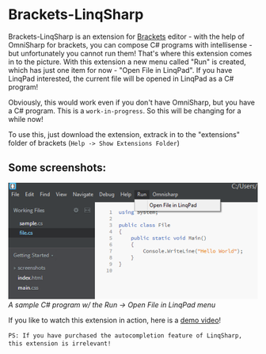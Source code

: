 # Brackets-LinqSharp

Brackets-LinqSharp is an extension for [Brackets](http://brackets.io/) editor - with the help of OmniSharp for brackets, you can 
compose C# programs with intellisense - but unfortunately you cannot run them! That's where this extension comes in to the picture.
With this extension a new menu called "Run" is created, which has just one item for now - "Open File in LinqPad". If you have LinqPad
interested, the current file will be opened in LinqPad as a C# program!

Obviously, this would work even if you don't have OmniSharp, but you have a C# program. This is a `work-in-progress`. So this will
be changing for a while now!

To use this, just download the extension, extrack in to the "extensions" folder of brackets (`Help -> Show Extensions Folder`)

## Some screenshots:

![main](screenshots/default.png)  
*A sample C# program w/ the Run -> Open File in LinqPad menu*

If you like to watch this extension in action, here is a [demo video](http://www.screencast.com/t/BYXGS6TYJJUr)!

```text
PS: If you have purchased the autocompletion feature of LinqSharp, this extension is irrelevant!
```
